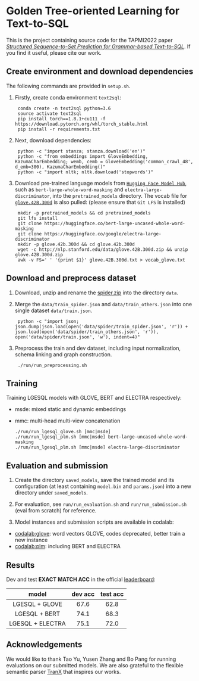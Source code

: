 # Golden Tree-oriented Learning for Text-to-SQL

This is the project containing source code for the TAPMI2022 paper [*Structured Sequence-to-Set Prediction for Grammar-based Text-to-SQL*](https://to-be-realized). If you find it useful, please cite our work.


## Create environment and download dependencies
The following commands are provided in `setup.sh`.

1. Firstly, create conda environment `text2sql`:
    
        conda create -n text2sql python=3.6
        source activate text2sql
        pip install torch==1.8.1+cu111 -f https://download.pytorch.org/whl/torch_stable.html
        pip install -r requirements.txt

2. Next, download dependencies:

        python -c "import stanza; stanza.download('en')"
        python -c "from embeddings import GloveEmbedding, KazumaCharEmbedding; wemb, cemb = GloveEmbedding('common_crawl_48', d_emb=300), KazumaCharEmbedding()"
        python -c "import nltk; nltk.download('stopwords')"

3. Download pre-trained language models from [`Hugging Face Model Hub`](https://huggingface.co/models), such as `bert-large-whole-word-masking` and `electra-large-discriminator`, into the `pretrained_models` directory. The vocab file for [`glove.42B.300d`](http://nlp.stanford.edu/data/glove.42B.300d.zip) is also pulled: (please ensure that `Git LFS` is installed)

        mkdir -p pretrained_models && cd pretrained_models
        git lfs install
        git clone https://huggingface.co/bert-large-uncased-whole-word-masking
        git clone https://huggingface.co/google/electra-large-discriminator
        mkdir -p glove.42b.300d && cd glove.42b.300d
        wget -c http://nlp.stanford.edu/data/glove.42B.300d.zip && unzip glove.42B.300d.zip
        awk -v FS=' ' '{print $1}' glove.42B.300d.txt > vocab_glove.txt

## Download and preprocess dataset

1. Download, unzip and rename the [spider.zip](https://drive.google.com/uc?export=download&id=1_AckYkinAnhqmRQtGsQgUKAnTHxxX5J0) into the directory `data`.

2. Merge the `data/train_spider.json` and `data/train_others.json` into one single dataset `data/train.json`.

        python -c "import json; json.dump(json.load(open('data/spider/train_spider.json', 'r')) + json.load(open('data/spider/train_others.json', 'r')), open('data/spider/train.json', 'w'), indent=4)"

3. Preprocess the train and dev dataset, including input normalization, schema linking and graph construction.

        ./run/run_preprocessing.sh

## Training

Training LGESQL models with GLOVE, BERT and ELECTRA respectively:
  - msde: mixed static and dynamic embeddings
  - mmc: multi-head multi-view concatenation


        ./run/run_lgesql_glove.sh [mmc|msde]
        ./run/run_lgesql_plm.sh [mmc|msde] bert-large-uncased-whole-word-masking
        ./run/run_lgesql_plm.sh [mmc|msde] electra-large-discriminator

## Evaluation and submission

1. Create the directory `saved_models`, save the trained model and its configuration (at least containing `model.bin` and `params.json`) into a new directory under `saved_models`.

2. For evaluation, see `run/run_evaluation.sh` and `run/run_submission.sh` (eval from scratch) for reference.

3. Model instances and submission scripts are available in codalab:

  - [codalab:glove](https://worksheets.codalab.org/worksheets/0x509e0907c63f4f9ab92fe5490069aa7e): word vectors GLOVE, codes deprecated, better train a new instance
  - [codalab:plm](https://worksheets.codalab.org/worksheets/0x53017948b7dc4cbd95d3191a35f6b6b2): including BERT and ELECTRA


## Results
Dev and test **EXACT MATCH ACC** in the official [leaderboard](https://yale-lily.github.io//spider):

| model | dev acc | test acc |
| :---: | :---: | :---: |
| LGESQL + GLOVE | 67.6 | 62.8 |
| LGESQL + BERT | 74.1 | 68.3 |
| LGESQL + ELECTRA | 75.1 | 72.0 |

## Acknowledgements

We would like to thank Tao Yu, Yusen Zhang and Bo Pang for running evaluations on our submitted models. We are also grateful to the flexible semantic parser [TranX](https://github.com/pcyin/tranX) that inspires our works.
